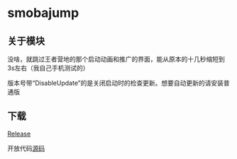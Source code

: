 # smobajump

## 关于模块  
没啥，就跳过王者营地的那个启动动画和推广的界面，能从原本的十几秒缩短到3s左右（我自己手机测试的） 

版本号带“DisableUpdate”的是关闭启动时的检查更新。想要自动更新的请安装普通版

## 下载
[Release](https://github.com/Xposed-Modules-Repo/com.bit747.smobajump/releases)

开放代码[源码](https://github.com/Thiasap/smobajump)
